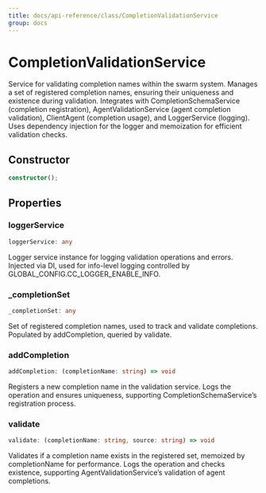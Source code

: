```yaml
---
title: docs/api-reference/class/CompletionValidationService
group: docs
---
```


# CompletionValidationService

Service for validating completion names within the swarm system.
Manages a set of registered completion names, ensuring their uniqueness and existence during validation.
Integrates with CompletionSchemaService (completion registration), AgentValidationService (agent completion validation),
ClientAgent (completion usage), and LoggerService (logging).
Uses dependency injection for the logger and memoization for efficient validation checks.

## Constructor

```ts
constructor();
```

## Properties

### loggerService

```ts
loggerService: any
```

Logger service instance for logging validation operations and errors.
Injected via DI, used for info-level logging controlled by GLOBAL_CONFIG.CC_LOGGER_ENABLE_INFO.

### _completionSet

```ts
_completionSet: any
```

Set of registered completion names, used to track and validate completions.
Populated by addCompletion, queried by validate.

### addCompletion

```ts
addCompletion: (completionName: string) => void
```

Registers a new completion name in the validation service.
Logs the operation and ensures uniqueness, supporting CompletionSchemaService’s registration process.

### validate

```ts
validate: (completionName: string, source: string) => void
```

Validates if a completion name exists in the registered set, memoized by completionName for performance.
Logs the operation and checks existence, supporting AgentValidationService’s validation of agent completions.

